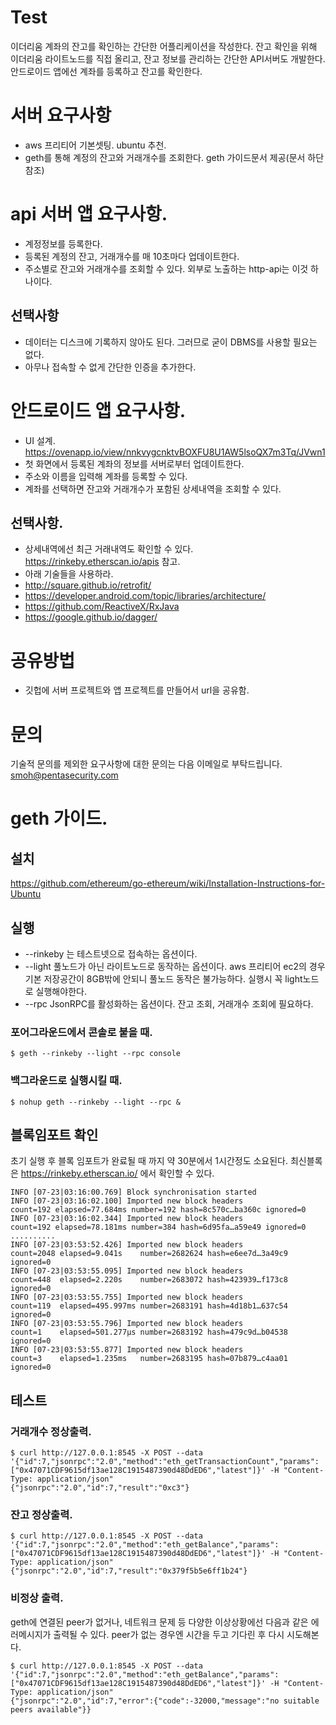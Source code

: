 Test
===
이더리움 계좌의 잔고를 확인하는 간단한 어플리케이션을 작성한다. 
잔고 확인을 위해 이더리움 라이트노드를 직접 올리고, 잔고 정보를 관리하는 간단한 API서버도 개발한다.
안드로이드 앱에선 계좌를 등록하고 잔고를 확인한다.

# 서버 요구사항
- aws 프리티어 기본셋팅. ubuntu 추천.
- geth를 통해 계정의 잔고와 거래개수를 조회한다. geth 가이드문서 제공(문서 하단 참조)

# api 서버 앱 요구사항.
- 계정정보를 등록한다.
- 등록된 계정의 잔고, 거래개수를 매 10초마다 업데이트한다.
- 주소별로 잔고와 거래개수를 조회할 수 있다.  외부로 노출하는 http-api는 이것 하나이다.
## 선택사항
- 데이터는 디스크에 기록하지 않아도 된다. 그러므로 굳이 DBMS를 사용할 필요는 없다.
- 아무나 접속할 수 없게 간단한 인증을 추가한다.

# 안드로이드 앱 요구사항.
- UI 설계. https://ovenapp.io/view/nnkvygcnktvBOXFU8U1AW5lsoQX7m3Tq/JVwn1
- 첫 화면에서 등록된 계좌의 정보를 서버로부터 업데이트한다.
- 주소와 이름을 입력해 계좌를 등록할 수 있다.
- 계좌를 선택하면 잔고와 거래개수가 포함된 상세내역을 조회할 수 있다.
## 선택사항.
- 상세내역에선 최근 거래내역도 확인할 수 있다. https://rinkeby.etherscan.io/apis 참고.
- 아래 기술들을 사용하라.
- http://square.github.io/retrofit/
- https://developer.android.com/topic/libraries/architecture/
- https://github.com/ReactiveX/RxJava
- https://google.github.io/dagger/

# 공유방법
- 깃헙에 서버 프로젝트와 앱 프로젝트를 만들어서 url을 공유함.

# 문의
기술적 문의를 제외한 요구사항에 대한 문의는 다음 이메일로 부탁드립니다. smoh@pentasecurity.com

geth 가이드.
====
## 설치
https://github.com/ethereum/go-ethereum/wiki/Installation-Instructions-for-Ubuntu

## 실행
* --rinkeby 는 테스트넷으로 접속하는 옵션이다.
* --light 풀노드가 아닌 라이트노드로 동작하는 옵션이다. aws 프리티어 ec2의 경우 기본 저장공간이 8GB밖에 안되니 풀노드 동작은 불가능하다. 실행시 꼭 light노드로 실행해야한다.
* --rpc JsonRPC를 활성화하는 옵션이다. 잔고 조회, 거래개수 조회에 필요하다.
### 포어그라운드에서 콘솔로 붙을 때.
```
$ geth --rinkeby --light --rpc console
```
### 백그라운드로 실행시킬 때.
```
$ nohup geth --rinkeby --light --rpc &
```

## 블록임포트 확인
초기 실행 후 블록 임포트가 완료될 때 까지 약 30분에서 1시간정도 소요된다.
최신블록은 https://rinkeby.etherscan.io/ 에서 확인할 수 있다.
```
INFO [07-23|03:16:00.769] Block synchronisation started 
INFO [07-23|03:16:02.100] Imported new block headers               count=192 elapsed=77.684ms number=192 hash=8c570c…ba360c ignored=0
INFO [07-23|03:16:02.344] Imported new block headers               count=192 elapsed=78.181ms number=384 hash=6d95fa…a59e49 ignored=0
..........
INFO [07-23|03:53:52.426] Imported new block headers               count=2048 elapsed=9.041s    number=2682624 hash=e6ee7d…3a49c9 ignored=0
INFO [07-23|03:53:55.095] Imported new block headers               count=448  elapsed=2.220s    number=2683072 hash=423939…f173c8 ignored=0
INFO [07-23|03:53:55.755] Imported new block headers               count=119  elapsed=495.997ms number=2683191 hash=4d18b1…637c54 ignored=0
INFO [07-23|03:53:55.796] Imported new block headers               count=1    elapsed=501.277µs number=2683192 hash=479c9d…b04538 ignored=0
INFO [07-23|03:53:55.877] Imported new block headers               count=3    elapsed=1.235ms   number=2683195 hash=07b879…c4aa01 ignored=0
```

## 테스트
### 거래개수 정상출력.
```
$ curl http://127.0.0.1:8545 -X POST --data '{"id":7,"jsonrpc":"2.0","method":"eth_getTransactionCount","params":["0x47071CDF9615df13ae128C1915487390d48DdED6","latest"]}' -H "Content-Type: application/json" 
{"jsonrpc":"2.0","id":7,"result":"0xc3"}
```

### 잔고 정상출력.
```
$ curl http://127.0.0.1:8545 -X POST --data '{"id":7,"jsonrpc":"2.0","method":"eth_getBalance","params":["0x47071CDF9615df13ae128C1915487390d48DdED6","latest"]}' -H "Content-Type: application/json" 
{"jsonrpc":"2.0","id":7,"result":"0x379f5b5e6ff1b24"}
```

### 비정상 출력.
geth에 연결된 peer가 없거나, 네트워크 문제 등 다양한 이상상황에선 다음과 같은 에러메시지가 출력될 수 있다.
peer가 없는 경우엔 시간을 두고 기다린 후 다시 시도해본다.
```
$ curl http://127.0.0.1:8545 -X POST --data '{"id":7,"jsonrpc":"2.0","method":"eth_getBalance","params":["0x47071CDF9615df13ae128C1915487390d48DdED6","latest"]}' -H "Content-Type: application/json" 
{"jsonrpc":"2.0","id":7,"error":{"code":-32000,"message":"no suitable peers available"}}
```
